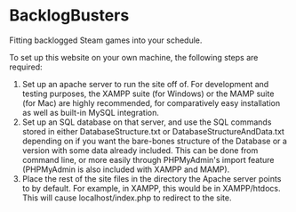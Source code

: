 # BacklogBusters
Fitting backlogged Steam games into your schedule.

To set up this website on your own machine, the following steps are required:
1. Set up an apache server to run the site off of. For development and testing purposes, the XAMPP suite (for Windows) or the MAMP suite (for Mac) are highly recommended, for comparatively easy installation as well as built-in MySQL integration.
2. Set up an SQL database on that server, and use the SQL commands stored in either DatabaseStructure.txt or DatabaseStructureAndData.txt depending on if you want the bare-bones structure of the Database or a version with some data already included. This can be done from command line, or more easily through PHPMyAdmin's import feature (PHPMyAdmin is also included with XAMPP and MAMP).
3. Place the rest of the site files in the directory the Apache server points to by default. For example, in XAMPP, this would be in XAMPP/htdocs. This will cause localhost/index.php to redirect to the site.